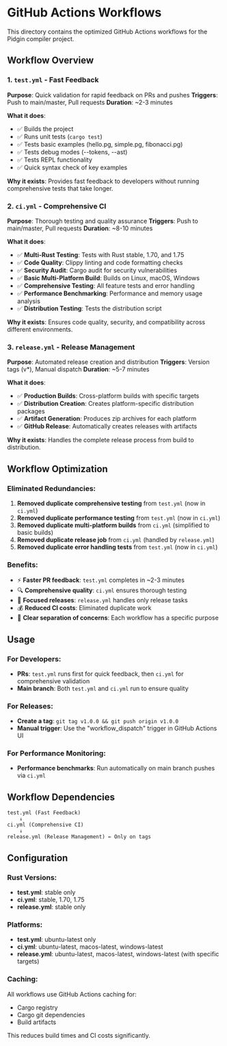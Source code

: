 # GitHub Actions Workflows

This directory contains the optimized GitHub Actions workflows for the Pidgin compiler project.

## Workflow Overview

### 1. `test.yml` - Fast Feedback
**Purpose**: Quick validation for rapid feedback on PRs and pushes
**Triggers**: Push to main/master, Pull requests
**Duration**: ~2-3 minutes

**What it does**:
- ✅ Builds the project
- ✅ Runs unit tests (`cargo test`)
- ✅ Tests basic examples (hello.pg, simple.pg, fibonacci.pg)
- ✅ Tests debug modes (--tokens, --ast)
- ✅ Tests REPL functionality
- ✅ Quick syntax check of key examples

**Why it exists**: Provides fast feedback to developers without running comprehensive tests that take longer.

### 2. `ci.yml` - Comprehensive CI
**Purpose**: Thorough testing and quality assurance
**Triggers**: Push to main/master, Pull requests
**Duration**: ~8-10 minutes

**What it does**:
- ✅ **Multi-Rust Testing**: Tests with Rust stable, 1.70, and 1.75
- ✅ **Code Quality**: Clippy linting and code formatting checks
- ✅ **Security Audit**: Cargo audit for security vulnerabilities
- ✅ **Basic Multi-Platform Build**: Builds on Linux, macOS, Windows
- ✅ **Comprehensive Testing**: All feature tests and error handling
- ✅ **Performance Benchmarking**: Performance and memory usage analysis
- ✅ **Distribution Testing**: Tests the distribution script

**Why it exists**: Ensures code quality, security, and compatibility across different environments.

### 3. `release.yml` - Release Management
**Purpose**: Automated release creation and distribution
**Triggers**: Version tags (v*), Manual dispatch
**Duration**: ~5-7 minutes

**What it does**:
- ✅ **Production Builds**: Cross-platform builds with specific targets
- ✅ **Distribution Creation**: Creates platform-specific distribution packages
- ✅ **Artifact Generation**: Produces zip archives for each platform
- ✅ **GitHub Release**: Automatically creates releases with artifacts

**Why it exists**: Handles the complete release process from build to distribution.

## Workflow Optimization

### Eliminated Redundancies:
1. **Removed duplicate comprehensive testing** from `test.yml` (now in `ci.yml`)
2. **Removed duplicate performance testing** from `test.yml` (now in `ci.yml`)
3. **Removed duplicate multi-platform builds** from `ci.yml` (simplified to basic builds)
4. **Removed duplicate release job** from `ci.yml` (handled by `release.yml`)
5. **Removed duplicate error handling tests** from `test.yml` (now in `ci.yml`)

### Benefits:
- ⚡ **Faster PR feedback**: `test.yml` completes in ~2-3 minutes
- 🔍 **Comprehensive quality**: `ci.yml` ensures thorough testing
- 🚀 **Focused releases**: `release.yml` handles only release tasks
- 💰 **Reduced CI costs**: Eliminated duplicate work
- 🎯 **Clear separation of concerns**: Each workflow has a specific purpose

## Usage

### For Developers:
- **PRs**: `test.yml` runs first for quick feedback, then `ci.yml` for comprehensive validation
- **Main branch**: Both `test.yml` and `ci.yml` run to ensure quality

### For Releases:
- **Create a tag**: `git tag v1.0.0 && git push origin v1.0.0`
- **Manual trigger**: Use the "workflow_dispatch" trigger in GitHub Actions UI

### For Performance Monitoring:
- **Performance benchmarks**: Run automatically on main branch pushes via `ci.yml`

## Workflow Dependencies

```
test.yml (Fast Feedback)
    ↓
ci.yml (Comprehensive CI)
    ↓
release.yml (Release Management) ← Only on tags
```

## Configuration

### Rust Versions:
- **test.yml**: stable only
- **ci.yml**: stable, 1.70, 1.75
- **release.yml**: stable only

### Platforms:
- **test.yml**: ubuntu-latest only
- **ci.yml**: ubuntu-latest, macos-latest, windows-latest
- **release.yml**: ubuntu-latest, macos-latest, windows-latest (with specific targets)

### Caching:
All workflows use GitHub Actions caching for:
- Cargo registry
- Cargo git dependencies
- Build artifacts

This reduces build times and CI costs significantly. 